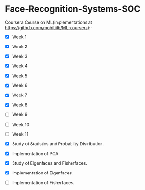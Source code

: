 # Face-Recognition-Systems-SOC
Coursera Course on ML(implementations at https://github.com/mohitiitb/ML-coursera):-
- [x] Week 1
- [x] Week 2
- [x] Week 3
- [x] Week 4
- [x] Week 5
- [x] Week 6
- [x] Week 7
- [x] Week 8
- [ ] Week 9
- [ ] Week 10
- [ ] Week 11

- [x] Study of Statistics and Probablity Distribution.
- [x] Implementation of PCA
- [x] Study of Eigenfaces and Fisherfaces.
- [x] Implementation of Eigenfaces.
- [ ] Implementation of Fisherfaces.
